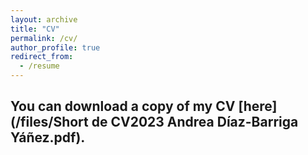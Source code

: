 ```yaml
---
layout: archive
title: "CV"
permalink: /cv/
author_profile: true
redirect_from:
  - /resume
---
```


## You can download a copy of my CV [here](/files/Short de CV2023 Andrea Díaz-Barriga Yáñez.pdf).
